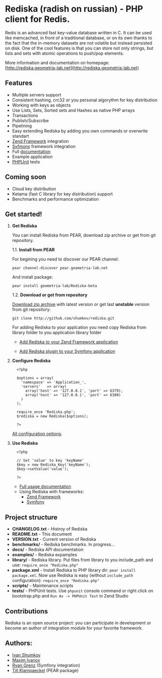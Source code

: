 Rediska (radish on russian) - PHP client for Redis.
============

Redis is an advanced fast key-value database written in C. It can be used like memcached, in front of a traditional database, or on its own thanks to the fact that the in-memory datasets are not volatile but instead persisted on disk. One of the cool features is that you can store not only strings, but lists and sets with atomic operations to push/pop elements.

More information and documentation on homepage: [http://rediska.geometria-lab.net](http://rediska.geometria-lab.net)

Features
---

* Multiple servers support
* Consistent hashing, crc32 or you personal algorythm for key distribution
* Working with keys as objects
* Use Lists, Sets, Sorted sets and Hashes as native PHP arrays
* Transactions
* Publish/Subscribe
* Pipelining
* Easy extending Rediska by adding you own commands or overwrite standart
* [Zend Framework](http://framework.zend.com/) integration
* [Syfmony](http://www.symfony-project.org/) framework integration
* Full [documentation](http://localhost:3000/documentation)
* Example application
* [PHPUnit](http://phpunit.de/) tests

Coming soon
---

* Cloud key distribution
* Ketama (fast C library for key distribution) support
* Benchmarks and performance optimization

Get started!
---

1. **Get Rediska**
   
   You can install Rediska from PEAR, download zip archive or get from git repository.

     1.1. **Install from PEAR**

     For begining you need to discover our PEAR channel:

     `pear channel-discover pear.geometria-lab.net`

     And install package:

     `pear install geometria-lab/Rediska-beta`

     1.2. **Download or get from repository**

     [Download zip archive](http://rediska.geometria-lab.net/download/latest) with latest version or get last **unstable** version from git repository:

     `git clone http://github.com/shumkov/rediska.git`

     For adding Rediska to your applcation you need copy Rediska from library folder to you application library folder

      * [Add Rediska to your Zend Framework application](http://rediska.geometria-lab.net/documentation/integration-with-frameworks/zend-framework/configuration-and-bootstraping)

      * [Add Rediska plugin to your Symfony application](http://rediska.geometria-lab.net/documentation/integration-with-frameworks/symfony)


2. **Configure Rediska**

         <?php

         $options = array(
           'namespace' => 'Application_',
           'servers'   => array(
             array('host' => '127.0.0.1', 'port' => 6379),
             array('host' => '127.0.0.1', 'port' => 6380)
           )
         );

         require_once 'Rediska.php';
         $rediska = new Rediska($options);

         ?>

      [All configuration options](http://rediska.geometria-lab.net/documentation/configuration).

3. **Use Rediska**

         <?php

         // Set 'value' to key 'keyName'
         $key = new Rediska_Key('keyName');
         $key->setValue('value');

         ?>

    * [Full usage documentation](http://rediska.geometria-lab.net/documentation/usage)
    * Using Rediska with frameworks:
       * [Zend Framework](http://rediska.geometria-lab.net/documentation/integration-with-frameworks/zend-framework)
       * [Symfony](http://rediska.geometria-lab.net/documentation/integration-with-frameworks/symfony)

    
Project structure
---

* __CHANGELOG.txt__ - Histroy of Rediska
* __README.txt__    - This document
* __VERSION.txt__   - Current version of Rediska
* __benchmarks/__   - Rediska benchmarks. In progress...
* __docs/__         - Rediska API documentation
* __examples/__     - Rediska expamples
* __library/__      - Rediska library. Put files from library to you include_path and use: `require_once "Rediska.php"`
* __package.xml__   - Install Rediska to PHP library dir: `pear install package.xml`. Now use Rediska is easy (without `include_path` configuration): `require_once "Rediska.php"`
* __scripts/__      - Maintenance scripts
* __tests/__        - PHPUnit tests. Use `phpunit` console command or right click on bootstrap.php and `Run As -> PHPUnit Test` in Zend Studio

Contributions
---

Rediska is an open source project: you can participate in development or become an author of integration module for your favorite framework.

Authors:
---

* [Ivan Shumkov](mailto:ivan@shumkov.ru)
* [Maxim Ivanov](mailto:maximiv@gmail.com)
* [Ryan Grenz](mailto:info@ryangrenz.com) (Symfony integration)
* [Till Klampaeckel](mailto:till@php.net) (PEAR package)